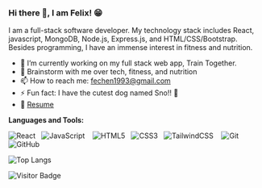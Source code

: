 ### Hi there 👋, I am Felix! 😁

I am a full-stack software developer. My technology stack includes React, javascript, MongoDB, Node.js, Express.js, and HTML/CSS/Bootstrap. Besides programming, I have an immense interest in fitness and nutrition.

- 🔭 I’m currently working on my full stack web app, Train Together. 
- 💬 Brainstorm with me over tech, fitness, and nutrition
- 📫 How to reach me: fechen1993@gmail.com
- ⚡ Fun fact: I have the cutest dog named Sno!! 🐶
- 📝 [Resume](https://www.felixchen.co/images/felix_chen_resume.pdf)

**Languages and Tools:** 

![React](https://img.shields.io/badge/react-%2320232a.svg?style=for-the-badge&logo=react&logoColor=%2361DAFB)&nbsp;&nbsp;
![JavaScript](https://img.shields.io/badge/javascript-%23323330.svg?style=for-the-badge&logo=javascript&logoColor=%23F7DF1E)
&nbsp;&nbsp;
![HTML5](https://img.shields.io/badge/html5-%23E34F26.svg?style=for-the-badge&logo=html5&logoColor=white)&nbsp;&nbsp;
![CSS3](https://img.shields.io/badge/css3-%231572B6.svg?style=for-the-badge&logo=css3&logoColor=white)&nbsp;&nbsp;
![TailwindCSS](https://img.shields.io/badge/tailwindcss-%2338B2AC.svg?style=for-the-badge&logo=tailwind-css&logoColor=white)
&nbsp;&nbsp;
![Git](https://img.shields.io/badge/git-%23F05033.svg?style=for-the-badge&logo=git&logoColor=white)&nbsp;&nbsp;
![GitHub](https://img.shields.io/badge/github-%23121011.svg?style=for-the-badge&logo=github&logoColor=white)&nbsp;&nbsp;

![Top Langs](https://github-readme-stats.vercel.app/api/top-langs/?username=felixc0115&hide=TeX&layout=compact)

![Visitor Badge](https://visitor-badge.laobi.icu/badge?page_id=felixc0115.felixc0115)

